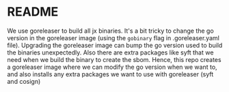 # README

We use goreleaser to build all jx binaries.
It's a bit tricky to change the go version in the goreleaser image (using the `gobinary` flag in .goreleaser.yaml file).
Upgrading the goreleaser image can bump the go version used to build the binaries unexpectedly.
Also there are extra packages like syft that we need when we build the binary to create the sbom.
Hence, this repo creates a goreleaser image where we can modify the go version when we want to, and also installs any extra packages we want to use with goreleaser (syft and cosign)
